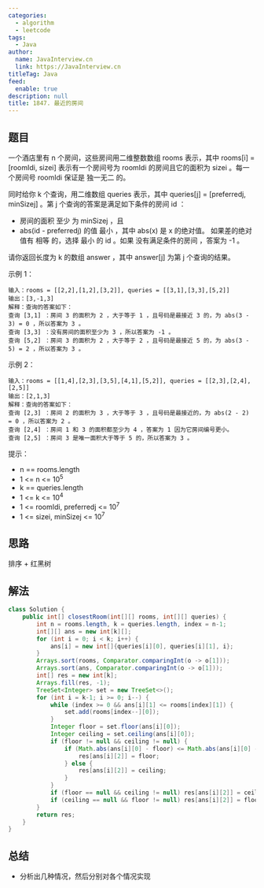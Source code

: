 ```yaml
---
categories: 
  - algorithm
  - leetcode
tags: 
  - Java
author: 
  name: JavaInterview.cn
  link: https://JavaInterview.cn
titleTag: Java
feed: 
  enable: true
description: null
title: 1847. 最近的房间
---
```


## 题目
一个酒店里有 n 个房间，这些房间用二维整数数组 rooms 表示，其中 rooms[i] = [roomIdi, sizei] 表示有一个房间号为 roomIdi 的房间且它的面积为 sizei 。每一个房间号 roomIdi 保证是 独一无二 的。

同时给你 k 个查询，用二维数组 queries 表示，其中 queries[j] = [preferredj, minSizej] 。第 j 个查询的答案是满足如下条件的房间 id ：

* 房间的面积 至少 为 minSizej ，且
* abs(id - preferredj) 的值 最小 ，其中 abs(x) 是 x 的绝对值。
如果差的绝对值有 相等 的，选择 最小 的 id 。如果 没有满足条件的房间 ，答案为 -1 。

请你返回长度为 k 的数组 answer ，其中 answer[j] 为第 j 个查询的结果。



示例 1：

    输入：rooms = [[2,2],[1,2],[3,2]], queries = [[3,1],[3,3],[5,2]]
    输出：[3,-1,3]
    解释：查询的答案如下：
    查询 [3,1] ：房间 3 的面积为 2 ，大于等于 1 ，且号码是最接近 3 的，为 abs(3 - 3) = 0 ，所以答案为 3 。
    查询 [3,3] ：没有房间的面积至少为 3 ，所以答案为 -1 。
    查询 [5,2] ：房间 3 的面积为 2 ，大于等于 2 ，且号码是最接近 5 的，为 abs(3 - 5) = 2 ，所以答案为 3 。
示例 2：

    输入：rooms = [[1,4],[2,3],[3,5],[4,1],[5,2]], queries = [[2,3],[2,4],[2,5]]
    输出：[2,1,3]
    解释：查询的答案如下：
    查询 [2,3] ：房间 2 的面积为 3 ，大于等于 3 ，且号码是最接近的，为 abs(2 - 2) = 0 ，所以答案为 2 。
    查询 [2,4] ：房间 1 和 3 的面积都至少为 4 ，答案为 1 因为它房间编号更小。
    查询 [2,5] ：房间 3 是唯一面积大于等于 5 的，所以答案为 3 。


提示：

* n == rooms.length
* 1 <= n <= 10<sup>5</sup>
* k == queries.length
* 1 <= k <= 10<sup>4</sup>
* 1 <= roomIdi, preferredj <= 10<sup>7</sup>
* 1 <= sizei, minSizej <= 10<sup>7</sup>


## 思路

排序 + 红黑树

## 解法
```java
class Solution {
    public int[] closestRoom(int[][] rooms, int[][] queries) {
        int n = rooms.length, k = queries.length, index = n-1;
        int[][] ans = new int[k][];
        for (int i = 0; i < k; i++) {
            ans[i] = new int[]{queries[i][0], queries[i][1], i};
        }
        Arrays.sort(rooms, Comparator.comparingInt(o -> o[1]));
        Arrays.sort(ans, Comparator.comparingInt(o -> o[1]));
        int[] res = new int[k];
        Arrays.fill(res, -1);
        TreeSet<Integer> set = new TreeSet<>();
        for (int i = k-1; i >= 0; i--) {
            while (index >= 0 && ans[i][1] <= rooms[index][1]) {
                set.add(rooms[index--][0]);
            }
            Integer floor = set.floor(ans[i][0]);
            Integer ceiling = set.ceiling(ans[i][0]);
            if (floor != null && ceiling != null) {
                if (Math.abs(ans[i][0] - floor) <= Math.abs(ans[i][0] - ceiling)) {
                    res[ans[i][2]] = floor;
                } else {
                    res[ans[i][2]] = ceiling;
                }
            }
            if (floor == null && ceiling != null) res[ans[i][2]] = ceiling;
            if (ceiling == null && floor != null) res[ans[i][2]] = floor;
        }
        return res;
    }
}

```

## 总结

- 分析出几种情况，然后分别对各个情况实现 
